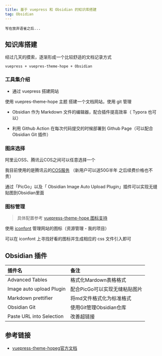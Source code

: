 ```yaml
---
title: 基于 vuepress 和 Obsidian 的知识库搭建
tag: Obsidian
---
```


```
写在放弃语雀之后...
```

## 知识库搭建

经过几天的摸索，逐渐形成一个比较舒适的文档记录方式

`vuepress + vuepres-theme-hope + Obsidian`

### 工具集介绍

- 通过 vuepress 搭建网站

使用 vuepres-theme-hope 主题 搭建一个文档网站，使用 git 管理

- Obsidian 作为 Markdown 文件的编辑器，配合插件提高效率（ Typora 也可以）

- 利用 Github Action 在每次代码提交的时候部署到  Github Page（可以配合 Obsidian Git 插件）

### 图床选择

阿里云OSS、腾讯云COS之间可以任意选择一个

我目前使用的是腾讯云的[COS服务](https://console.cloud.tencent.com/cos) （新用户可以送50G半年 之后续费价格也不贵）

通过「PicGo」以及「 Obsidian Image Auto Upload Plugin」插件可以实现无缝贴图到Obsidian里面

### 图标管理

> 具体配置参考 [vuepress-theme-hope 图标支持](https://vuepress-theme-hope.github.io/v2/zh/guide/interface/icon.html)

使用 [iconfont](https://www.iconfont.cn/manage/index) 管理网站的图标（资源管理 - 我的项目）

可以在 iconfont 上寻找好看的图标并生成相应的 css 文件引入即可

## Obsidian 插件

| 插件名                      | 备注                |
| :----------------------- | :---------------- |
| Advanced Tables          | 格式化Mardown表格格式    |
| Image auto upload Plugin | 配合PicGo可以实现无缝粘贴图片 |
| Markdown prettifier      | 将md文件格式化为标准格式     |
| Obsidian Git             | 使用Git管理Obsidian仓库 |
| Paste URL into Selection | 改善超链接             |

## 参考链接

- [vuepress-theme-hopeg官方文档](https://vuepress-theme-hope.github.io/v2/zh/guide/)
